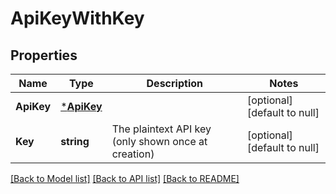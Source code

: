 # ApiKeyWithKey

## Properties
Name | Type | Description | Notes
------------ | ------------- | ------------- | -------------
**ApiKey** | [***ApiKey**](APIKey.md) |  | [optional] [default to null]
**Key** | **string** | The plaintext API key (only shown once at creation) | [optional] [default to null]

[[Back to Model list]](../README.md#documentation-for-models) [[Back to API list]](../README.md#documentation-for-api-endpoints) [[Back to README]](../README.md)


